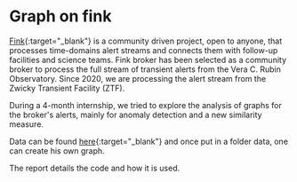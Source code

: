 # Graph on fink
[Fink](https://fink-broker.org/){:target="_blank"} is a community driven project, open to anyone, that processes time-domains alert streams and connects them with follow-up facilities and science teams. Fink broker has been selected as a community broker to process the full stream of transient alerts from the Vera C. Rubin Observatory. Since 2020, we are processing the alert stream from the Zwicky Transient Facility (ZTF).

During a 4-month internship, we tried to explore the analysis of graphs for the broker's alerts, mainly for anomaly detection and a new similarity measure.

Data can be found [here](https://fink-portal.org/){:target="_blank"} and once put in a folder data, one can create his own graph.

The report details the code and how it is used.


